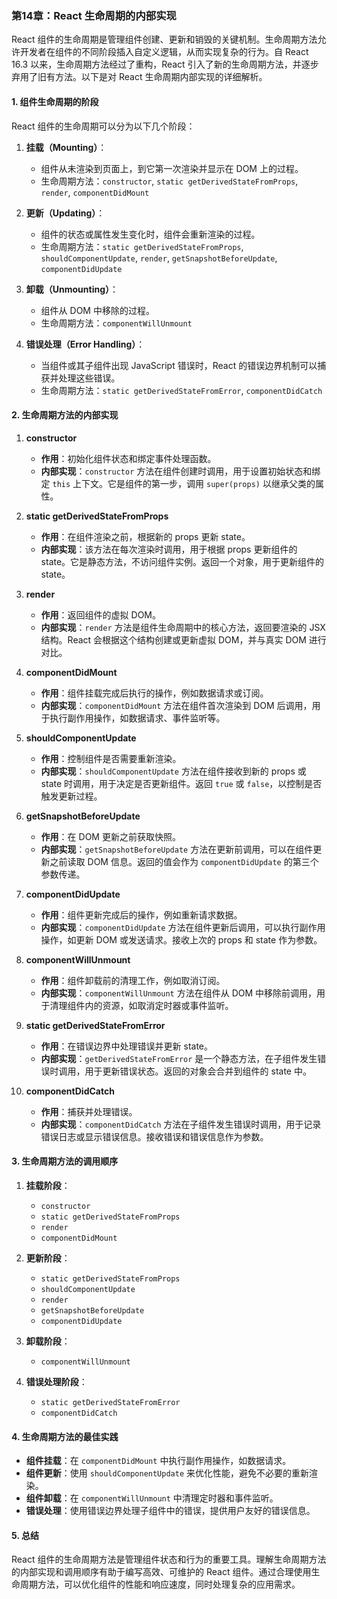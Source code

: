 ### 第14章：React 生命周期的内部实现

React 组件的生命周期是管理组件创建、更新和销毁的关键机制。生命周期方法允许开发者在组件的不同阶段插入自定义逻辑，从而实现复杂的行为。自 React 16.3 以来，生命周期方法经过了重构，React 引入了新的生命周期方法，并逐步弃用了旧有方法。以下是对 React 生命周期内部实现的详细解析。

#### 1. 组件生命周期的阶段

React 组件的生命周期可以分为以下几个阶段：

1. **挂载（Mounting）**：
   - 组件从未渲染到页面上，到它第一次渲染并显示在 DOM 上的过程。
   - 生命周期方法：`constructor`, `static getDerivedStateFromProps`, `render`, `componentDidMount`

2. **更新（Updating）**：
   - 组件的状态或属性发生变化时，组件会重新渲染的过程。
   - 生命周期方法：`static getDerivedStateFromProps`, `shouldComponentUpdate`, `render`, `getSnapshotBeforeUpdate`, `componentDidUpdate`

3. **卸载（Unmounting）**：
   - 组件从 DOM 中移除的过程。
   - 生命周期方法：`componentWillUnmount`

4. **错误处理（Error Handling）**：
   - 当组件或其子组件出现 JavaScript 错误时，React 的错误边界机制可以捕获并处理这些错误。
   - 生命周期方法：`static getDerivedStateFromError`, `componentDidCatch`

#### 2. 生命周期方法的内部实现

1. **constructor**
   - **作用**：初始化组件状态和绑定事件处理函数。
   - **内部实现**：`constructor` 方法在组件创建时调用，用于设置初始状态和绑定 `this` 上下文。它是组件的第一步，调用 `super(props)` 以继承父类的属性。

2. **static getDerivedStateFromProps**
   - **作用**：在组件渲染之前，根据新的 props 更新 state。
   - **内部实现**：该方法在每次渲染时调用，用于根据 props 更新组件的 state。它是静态方法，不访问组件实例。返回一个对象，用于更新组件的 state。

3. **render**
   - **作用**：返回组件的虚拟 DOM。
   - **内部实现**：`render` 方法是组件生命周期中的核心方法，返回要渲染的 JSX 结构。React 会根据这个结构创建或更新虚拟 DOM，并与真实 DOM 进行对比。

4. **componentDidMount**
   - **作用**：组件挂载完成后执行的操作，例如数据请求或订阅。
   - **内部实现**：`componentDidMount` 方法在组件首次渲染到 DOM 后调用，用于执行副作用操作，如数据请求、事件监听等。

5. **shouldComponentUpdate**
   - **作用**：控制组件是否需要重新渲染。
   - **内部实现**：`shouldComponentUpdate` 方法在组件接收到新的 props 或 state 时调用，用于决定是否更新组件。返回 `true` 或 `false`，以控制是否触发更新过程。

6. **getSnapshotBeforeUpdate**
   - **作用**：在 DOM 更新之前获取快照。
   - **内部实现**：`getSnapshotBeforeUpdate` 方法在更新前调用，可以在组件更新之前读取 DOM 信息。返回的值会作为 `componentDidUpdate` 的第三个参数传递。

7. **componentDidUpdate**
   - **作用**：组件更新完成后的操作，例如重新请求数据。
   - **内部实现**：`componentDidUpdate` 方法在组件更新后调用，可以执行副作用操作，如更新 DOM 或发送请求。接收上次的 props 和 state 作为参数。

8. **componentWillUnmount**
   - **作用**：组件卸载前的清理工作，例如取消订阅。
   - **内部实现**：`componentWillUnmount` 方法在组件从 DOM 中移除前调用，用于清理组件内的资源，如取消定时器或事件监听。

9. **static getDerivedStateFromError**
   - **作用**：在错误边界中处理错误并更新 state。
   - **内部实现**：`getDerivedStateFromError` 是一个静态方法，在子组件发生错误时调用，用于更新错误状态。返回的对象会合并到组件的 state 中。

10. **componentDidCatch**
    - **作用**：捕获并处理错误。
    - **内部实现**：`componentDidCatch` 方法在子组件发生错误时调用，用于记录错误日志或显示错误信息。接收错误和错误信息作为参数。

#### 3. 生命周期方法的调用顺序

1. **挂载阶段**：
   - `constructor`
   - `static getDerivedStateFromProps`
   - `render`
   - `componentDidMount`

2. **更新阶段**：
   - `static getDerivedStateFromProps`
   - `shouldComponentUpdate`
   - `render`
   - `getSnapshotBeforeUpdate`
   - `componentDidUpdate`

3. **卸载阶段**：
   - `componentWillUnmount`

4. **错误处理阶段**：
   - `static getDerivedStateFromError`
   - `componentDidCatch`

#### 4. 生命周期方法的最佳实践

- **组件挂载**：在 `componentDidMount` 中执行副作用操作，如数据请求。
- **组件更新**：使用 `shouldComponentUpdate` 来优化性能，避免不必要的重新渲染。
- **组件卸载**：在 `componentWillUnmount` 中清理定时器和事件监听。
- **错误处理**：使用错误边界处理子组件中的错误，提供用户友好的错误信息。

#### 5. 总结

React 组件的生命周期方法是管理组件状态和行为的重要工具。理解生命周期方法的内部实现和调用顺序有助于编写高效、可维护的 React 组件。通过合理使用生命周期方法，可以优化组件的性能和响应速度，同时处理复杂的应用需求。